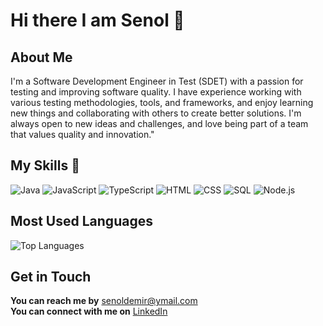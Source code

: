 # Hi there I am Senol 👋

## About Me
I'm a Software Development Engineer in Test (SDET) with a passion for testing and improving software quality. I have experience working with various testing methodologies, tools, and frameworks, and enjoy learning new things and collaborating with others to create better solutions. I'm always open to new ideas and challenges, and love being part of a team that values quality and innovation."

<!--
**SenolDemir/SenolDemir** is a ✨ _special_ ✨ repository because its `README.md` (this file) appears on your GitHub profile.

Here are some ideas to get you started:

- 🔭 I’m currently working on ...
- 🌱 I’m currently learning ...
- 👯 I’m looking to collaborate on ...
- 🤔 I’m looking for help with ...
- 💬 Ask me about ...
- 📫 How to reach me: ...
- 😄 Pronouns: ...
- ⚡ Fun fact: ...
-->

## My Skills 🧠

![Java](https://img.shields.io/badge/Java-red?style=flat-square&logo=java&logoColor=white)
![JavaScript](https://img.shields.io/badge/-JavaScript-F7DF1E?style=flat-square&logo=javascript&logoColor=black)
![TypeScript](https://img.shields.io/badge/TypeScript-3178C6?style=flat-square&logo=typescript&logoColor=white)
![HTML](https://img.shields.io/badge/-HTML-E34F26?style=flat-square&logo=html5&logoColor=white)
![CSS](https://img.shields.io/badge/-CSS-1572B6?style=flat-square&logo=css3&logoColor=white)
![SQL](https://img.shields.io/badge/SQL-4479A1?style=flat-square&logo=database&logoColor=white)
![Node.js](https://img.shields.io/badge/-Node.js-339933?style=flat-square&logo=node.js&logoColor=white)

## Most Used Languages

![Top Languages](https://github-readme-stats.vercel.app/api/top-langs/?username=SenolDemir&hide=HTML,CSS&layout=compact)  

## Get in Touch

**You can reach me by**   [senoldemir@ymail.com](mailto:senoldemir@ymail.com)   
**You can connect with me on** [LinkedIn](https://www.linkedin.com/in/senoldemir)
 





